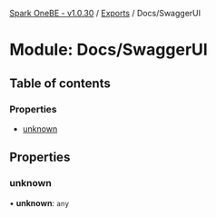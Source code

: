 [Spark OneBE - v1.0.30](../README.md) / [Exports](../modules.md) / Docs/SwaggerUI

# Module: Docs/SwaggerUI

## Table of contents

### Properties

- [unknown](Docs_SwaggerUI.md#unknown)

## Properties

### unknown

• **unknown**: `any`
